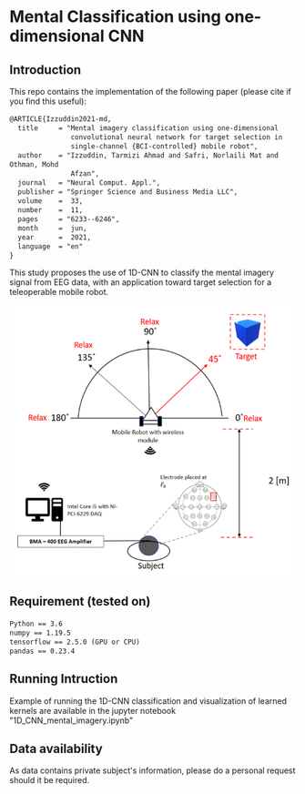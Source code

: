 # Mental Classification using one-dimensional CNN

## Introduction
This repo contains the implementation of the following paper (please cite if you find this useful):


```
@ARTICLE{Izzuddin2021-md,
  title     = "Mental imagery classification using one-dimensional
               convolutional neural network for target selection in
               single-channel {BCI-controlled} mobile robot",
  author    = "Izzuddin, Tarmizi Ahmad and Safri, Norlaili Mat and Othman, Mohd
               Afzan",
  journal   = "Neural Comput. Appl.",
  publisher = "Springer Science and Business Media LLC",
  volume    =  33,
  number    =  11,
  pages     = "6233--6246",
  month     =  jun,
  year      =  2021,
  language  = "en"
}
```

This study proposes the use of 1D-CNN to classify the mental imagery signal from EEG data, with an application toward target selection for a teleoperable mobile robot.

<p align="center">
  <img width="522" height="477" src="https://github.com/TarmiziIzzuddin/1DCNN_Mental_Imagery/blob/main/NCAA-Diagram.png">
</p>

## Requirement (tested on)
```
Python == 3.6
numpy == 1.19.5
tensorflow == 2.5.0 (GPU or CPU)
pandas == 0.23.4
```

## Running Intruction

Example of running the 1D-CNN classification and visualization of learned kernels are available in the jupyter notebook "1D_CNN_mental_imagery.ipynb"

## Data availability

As data contains private subject's information, please do a personal request should it be required.


